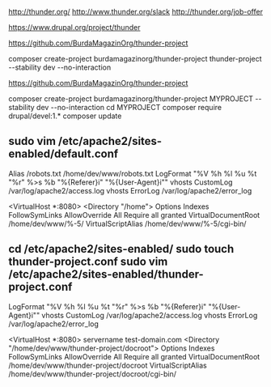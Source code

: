 http://thunder.org/
http://www.thunder.org/slack
http://thunder.org/job-offer


https://www.drupal.org/project/thunder

https://github.com/BurdaMagazinOrg/thunder-project

composer create-project burdamagazinorg/thunder-project thunder-project --stability dev --no-interaction
	
https://github.com/BurdaMagazinOrg/thunder-project

composer create-project burdamagazinorg/thunder-project MYPROJECT --stability dev --no-interaction
cd MYPROJECT
composer require drupal/devel:1.*
composer update

sudo vim /etc/apache2/sites-enabled/default.conf
------------------------------------------------------------------
Alias /robots.txt /home/dev/www/robots.txt
LogFormat "%V %h %l %u %t \"%r\" %>s %b \"%{Referer}i\" \"%{User-Agent}i\"" vhosts
CustomLog /var/log/apache2/access.log vhosts
ErrorLog /var/log/apache2/error_log

<VirtualHost *:8080>
	<Directory "/home">
		Options Indexes FollowSymLinks
		AllowOverride All
		Require all granted
	</Directory>
	VirtualDocumentRoot /home/dev/www/%-5/
	VirtualScriptAlias  /home/dev/www/%-5/cgi-bin/
</VirtualHost>



	
cd /etc/apache2/sites-enabled/
sudo touch thunder-project.conf
sudo vim /etc/apache2/sites-enabled/thunder-project.conf
------------------------------------------------------------------



LogFormat "%V %h %l %u %t \"%r\" %>s %b \"%{Referer}i\" \"%{User-Agent}i\"" vhosts
CustomLog /var/log/apache2/access.log vhosts
ErrorLog /var/log/apache2/error_log

<VirtualHost *:8080>
servername test-domain.com
    <Directory "/home/dev/www/thunder-project/docroot">
        Options Indexes FollowSymLinks
        AllowOverride All
        Require all granted
    </Directory>
    VirtualDocumentRoot /home/dev/www/thunder-project/docroot
    VirtualScriptAlias  /home/dev/www/thunder-project/docroot/cgi-bin/
</VirtualHost>
